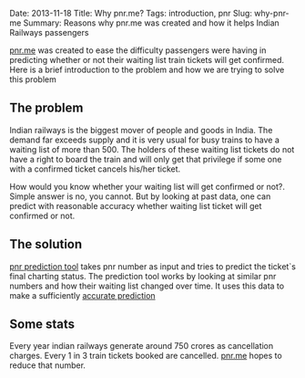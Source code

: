 Date: 2013-11-18
Title: Why pnr.me?
Tags: introduction, pnr
Slug: why-pnr-me
Summary: Reasons why pnr.me was created and how it helps Indian Railways passengers 

[pnr.me](http://pnr.me/ "pnr.me") was created to ease the difficulty passengers were having in predicting whether or not their waiting list train tickets will get confirmed. Here is a brief introduction to the problem and how we are trying to solve this problem

The problem
-----------

Indian railways is the biggest mover of people and goods in India. The demand far exceeds supply and it is very usual for busy trains to have a waiting list of more than 500. The holders of these waiting list tickets do not have a right to board the train and will only get that privilege if some one with a confirmed ticket cancels his/her ticket.

How would you know whether your waiting list will get confirmed or not?. Simple answer is no, you cannot. But by looking at past data, one can predict with reasonable accuracy whether waiting list ticket will get confirmed or not.

The solution
------------

[pnr prediction tool](http://pnr.me/predictor "pnr prediction") takes pnr number as input and tries to predict the ticket`s final charting status. The prediction tool works by looking at similar pnr numbers and how their waiting list changed over time. It uses this data to make a sufficiently [accurate prediction](http://pnr.me/accuracy "prediction accuracy")

Some stats
----------

Every year indian railways generate around 750 crores as cancellation charges. Every 1 in 3 train tickets booked are cancelled. [pnr.me](http://pnr.me/ "pnr.me") hopes to reduce that number.
